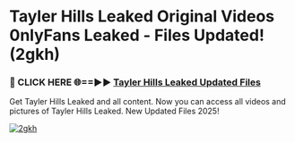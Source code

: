 # Tayler Hills Leaked Original Videos 0nlyFans Leaked - Files Updated! (2gkh)

<h3>🔴 CLICK HERE 🌐==►► <a href="https://tinyurl.com/brd5kh86" rel="nofollow">Tayler Hills Leaked Updated Files</a></h3>

Get Tayler Hills Leaked and all content. Now you can access all videos and pictures of Tayler Hills Leaked. New Updated Files 2025!

[![2gkh](https://i.imgur.com/K7sEzmb.gif)](https://tinyurl.com/brd5kh86)
